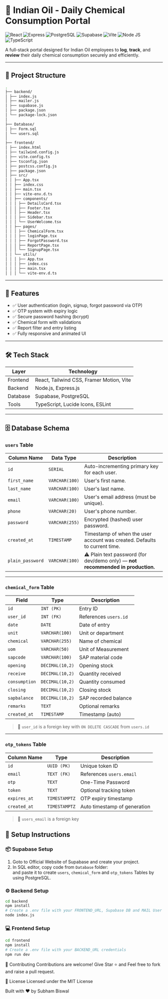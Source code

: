 # 🧪 Indian Oil - Daily Chemical Consumption Portal

![React](https://img.shields.io/badge/React-20232A?style=for-the-badge&logo=react&logoColor=61DAFB)
![Express](https://img.shields.io/badge/Express%20js-000000?style=for-the-badge&logo=express&logoColor=white)
![PostgreSQL](https://img.shields.io/badge/PostgreSQL-F80000?style=for-the-badge)
![Supabase](https://img.shields.io/badge/Supabase-239120?style=for-the-badge&logo=supabase&logoColor=white)
![Vite](https://img.shields.io/badge/Vite-B73BFE?style=for-the-badge&logo=vite&logoColor=FFD62E)
![Node JS](https://img.shields.io/badge/Node%20js-140648?style=for-the-badge&logo=nodedotjs&logoColor=white)
![TypeScript](https://img.shields.io/badge/TypeScript-007ACC?style=for-the-badge&logo=typescript&logoColor=white)

A full-stack portal designed for Indian Oil employees to **log**, **track**, and **review** their daily chemical consumption securely and efficiently.

---

## 📂 Project Structure

```bash
.
├── backend/
│ ├── index.js
│ ├── mailer.js
│ ├── supabase.js
│ ├── package.json
│ └── package-lock.json
│
├── Database/
│ ├── Form.sql
│ └── users.sql
│
├── frontend/
│ ├── index.html
│ ├── tailwind.config.js
│ ├── vite.config.ts
│ ├── tsconfig.json
│ ├── postcss.config.js
│ ├── package.json
│ ├── src/
│ │ ├── App.tsx
│ │ ├── index.css
│ │ ├── main.tsx
│ │ ├── vite-env.d.ts
│ │ ├── components/
│ │ │ ├── DetailsCard.tsx
│ │ │ ├── Footer.tsx
│ │ │ ├── Header.tsx
│ │ │ ├── Sidebar.tsx
│ │ │ └── UserWelcome.tsx
│ │ ├── pages/
│ │ │ ├── ChemicalForm.tsx
│ │ │ ├── loginPage.tsx
│ │ │ ├── ForgotPassword.tsx
│ │ │ ├── ReportPage.tsx
│ │ │ └── SignupPage.tsx
│ │ └── utils/
│ │ │ ├── App.tsx
│ │ │ ├── index.css
│ │ │ ├── main.tsx
│ │ │ └── vite-env.d.ts

```
---

## 🚀 Features

- ✅ User authentication (login, signup, forgot password via OTP)
- ✅ OTP system with expiry logic
- ✅ Secure password hashing (bcrypt)
- ✅ Chemical form with validations
- ✅ Report filter and entry listing
- ✅ Fully responsive and animated UI

---

## 🛠️ Tech Stack

| Layer     | Technology                                |
|-----------|--------------------------------------------|
| Frontend  | React, Tailwind CSS, Framer Motion, Vite   |
| Backend   | Node.js, Express.js                        |
| Database  | Supabase, PostgreSQL                       |
| Tools     | TypeScript, Lucide Icons, ESLint           |

---

## 🗄️ Database Schema

### `users` Table

| Column Name      | Data Type      | Description                                                                     |
| ---------------- | -------------- | ------------------------------------------------------------------------------- |
| `id`             | `SERIAL`       | Auto-incrementing primary key for each user.                                    |
| `first_name`     | `VARCHAR(100)` | User's first name.                                                              |
| `last_name`      | `VARCHAR(100)` | User's last name.                                                               |
| `email`          | `VARCHAR(100)` | User's email address (must be unique).                                          |
| `phone`          | `VARCHAR(20)`  | User's phone number.                                                            |
| `password`       | `VARCHAR(255)` | Encrypted (hashed) user password.                                               |
| `created_at`     | `TIMESTAMP`    | Timestamp of when the user account was created. Defaults to current time.       |
| `plain_password` | `VARCHAR(100)` | ⚠️ Plain text password (for dev/demo only) — **not recommended in production.** |



---

### `chemical_form` Table

| Field          |   Type           | Description                      |
|----------------|------------------|----------------------------------|
| `id`           | `INT (PK)`       | Entry ID                         |
| `user_id`      | `INT (FK)`       | References `users.id`            |
| `date`         | `DATE`           | Date of entry                    |
| `unit`         | `VARCHAR(100)`   | Unit or department               |
| `chemical`     | `VARCHAR(255)`   | Name of chemical                 |
| `uom`          | `VARCHAR(50)`    | Unit of Measurement              |
| `sapcode`      | `VARCHAR(100)`   | SAP material code                |
| `opening`      | `DECIMAL(10,2)`  | Opening stock                    |
| `receive`      | `DECIMAL(10,2)`  | Quantity received                |
| `consumption`  | `DECIMAL(10,2)`  | Quantity consumed                |
| `closing`      | `DECIMAL(10,2)`  | Closing stock                    |
| `sapbalance`   | `DECIMAL(10,2)`  | SAP recorded balance             |
| `remarks`      | `TEXT`           | Optional remarks                 |
| `created_at`   | `TIMESTAMP`      | Timestamp (auto)                 |

> 🔗 `user_id` is a foreign key with `ON DELETE CASCADE` from `users.id`

---


### `otp_tokens` Table

|  Column Name  |    Type       | Description                  |
| ------------- | -----------   | ---------------------------- |
| `id`          | `UUID (PK)`   | Unique token ID              |
| `email`       | `TEXT (FK)`   | References `users.email`     |
| `otp`         | `TEXT`        | One-Time Password            |
| `token`       | `TEXT`        | Optional tracking token      |
| `expires_at`  | `TIMESTAMPTZ` | OTP expiry timestamp         |
| `created_at`  | `TIMESTAMPTZ` | Auto timestamp of generation |

> 🔗 `users_email` is a foreign key 


## 🧪 Setup Instructions

### 📦 Supabase Setup 
1. Goto to Official Website of Supabase and create your project.
2. In SQL editor, copy code from `Database` folder:  
   and paste it to create `users`, `chemical_form` and `otp_tokens` Tables by using PostgreSQL.


### ⚙ Backend Setup

```bash
cd backend
npm install
# Create a .env file with your FRONTEND_URL, Supabase DB and MAIL User abd Mail Pass credentials
node index.js
```
### 💻 Frontend Setup
```bash
cd frontend
npm install
# Create a .env file with your BACKEND_URL credentials
npm run dev
```

🤝 Contributing
Contributions are welcome! Give Star ⭐ and Feel free to fork and raise a pull request.

📜 License
Licensed under the MIT License

Built with ❤️ by Subham Biswal